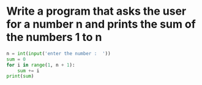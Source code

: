 # Write a program that asks the user for a number n and prints the sum of the numbers 1 to n
```python
n = int(input('enter the number :  '))
sum = 0
for i in range(1, n + 1):
    sum += i
print(sum)
```
